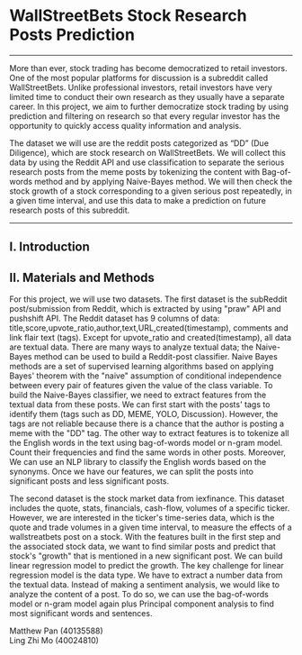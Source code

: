 # WallStreetBets Stock Research Posts Prediction

***

More than ever, stock trading has become democratized to retail investors. One of the most popular platforms for discussion is a subreddit called WallStreetBets. Unlike professional investors, retail investors have very limited time to conduct their own research as they usually have a separate career. In this project, we aim to further democratize stock trading by using prediction and filtering on research so that every regular investor has the opportunity to quickly access quality information and analysis.

The dataset we will use are the reddit posts categorized as “DD” (Due Diligence), which are stock research on WallStreetBets. We will collect this data by using the Reddit API and use classification to separate the serious research posts from the meme posts by tokenizing the content with Bag-of-words method and by applying Naive-Bayes method. We will then check the stock growth of a stock corresponding to a given serious post repeatedly, in a given time interval, and use this data to make a prediction on future research posts of this subreddit.

***

## I. Introduction

## II. Materials and Methods
For this project, we will use two datasets. 
The first dataset is the subReddit post/submission from Reddit, which is extracted by using "praw" API and pushshift API. The Reddit dataset has 9 columns of data: title,score,upvote_ratio,author,text,URL,created(timestamp), comments and link flair text (tags). Except for upvote_ratio and created(timestamp), all data are textual data. There are many ways to analyze textual data; the Naive-Bayes method can be used to build a Reddit-post classifier. Naive Bayes methods are a set of supervised learning algorithms based on applying Bayes' theorem with the "naive" assumption of conditional independence between every pair of features given the value of the class variable. To build the Naive-Bayes classifier, we need to extract features from the textual data from these posts. We can first start with the posts' tags to identify them (tags such as DD, MEME, YOLO, Discussion). However, the tags are not reliable because there is a chance that the author is posting a meme with the "DD" tag. The other way to extract features is to tokenize all the English words in the text using bag-of-words model or n-gram model. Count their frequencies and find the same words in other posts. Moreover, We can use an NLP library to classify the English words based on the synonyms. Once we have our features, we can split the posts into significant posts and less significant posts.

The second dataset is the stock market data from iexfinance. This dataset includes the quote, stats, financials, cash-flow, volumes of a specific ticker. However, we are interested in the ticker's time-series data, which is the quote and trade volumes in a given time interval, to measure the effects of a wallstreatbets post on a stock. With the features built in the first step and the associated stock data, we want to find similar posts and predict that stock's "growth" that is mentioned in a new significant post. We can build linear regression model to predict the growth. The key challenge for linear regression model is the data type. We have to extract a number data from the textual data. Instead of making a sentiment analysis, we would like to analyze the content of a post. To do so, we can use the bag-of-words model or n-gram model again plus Principal component analysis to find most significant words and sentences.

Matthew Pan (40135588)<br>
Ling Zhi Mo (40024810)
